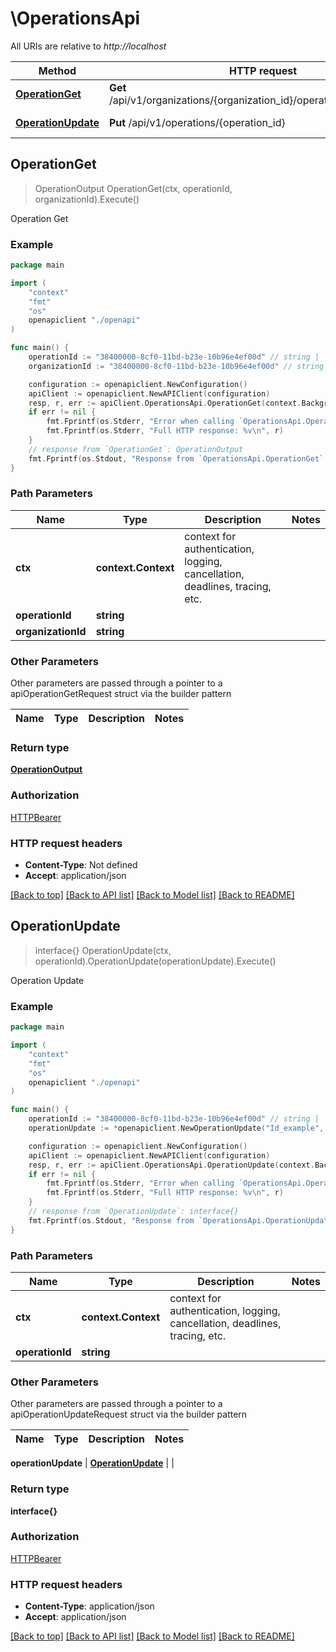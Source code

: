 # \OperationsApi

All URIs are relative to *http://localhost*

Method | HTTP request | Description
------------- | ------------- | -------------
[**OperationGet**](OperationsApi.md#OperationGet) | **Get** /api/v1/organizations/{organization_id}/operations/{operation_id} | Operation Get
[**OperationUpdate**](OperationsApi.md#OperationUpdate) | **Put** /api/v1/operations/{operation_id} | Operation Update



## OperationGet

> OperationOutput OperationGet(ctx, operationId, organizationId).Execute()

Operation Get

### Example

```go
package main

import (
    "context"
    "fmt"
    "os"
    openapiclient "./openapi"
)

func main() {
    operationId := "38400000-8cf0-11bd-b23e-10b96e4ef00d" // string | 
    organizationId := "38400000-8cf0-11bd-b23e-10b96e4ef00d" // string | 

    configuration := openapiclient.NewConfiguration()
    apiClient := openapiclient.NewAPIClient(configuration)
    resp, r, err := apiClient.OperationsApi.OperationGet(context.Background(), operationId, organizationId).Execute()
    if err != nil {
        fmt.Fprintf(os.Stderr, "Error when calling `OperationsApi.OperationGet``: %v\n", err)
        fmt.Fprintf(os.Stderr, "Full HTTP response: %v\n", r)
    }
    // response from `OperationGet`: OperationOutput
    fmt.Fprintf(os.Stdout, "Response from `OperationsApi.OperationGet`: %v\n", resp)
}
```

### Path Parameters


Name | Type | Description  | Notes
------------- | ------------- | ------------- | -------------
**ctx** | **context.Context** | context for authentication, logging, cancellation, deadlines, tracing, etc.
**operationId** | **string** |  | 
**organizationId** | **string** |  | 

### Other Parameters

Other parameters are passed through a pointer to a apiOperationGetRequest struct via the builder pattern


Name | Type | Description  | Notes
------------- | ------------- | ------------- | -------------



### Return type

[**OperationOutput**](OperationOutput.md)

### Authorization

[HTTPBearer](../README.md#HTTPBearer)

### HTTP request headers

- **Content-Type**: Not defined
- **Accept**: application/json

[[Back to top]](#) [[Back to API list]](../README.md#documentation-for-api-endpoints)
[[Back to Model list]](../README.md#documentation-for-models)
[[Back to README]](../README.md)


## OperationUpdate

> interface{} OperationUpdate(ctx, operationId).OperationUpdate(operationUpdate).Execute()

Operation Update

### Example

```go
package main

import (
    "context"
    "fmt"
    "os"
    openapiclient "./openapi"
)

func main() {
    operationId := "38400000-8cf0-11bd-b23e-10b96e4ef00d" // string | 
    operationUpdate := *openapiclient.NewOperationUpdate("Id_example", openapiclient.OperationStatus("FAILED")) // OperationUpdate | 

    configuration := openapiclient.NewConfiguration()
    apiClient := openapiclient.NewAPIClient(configuration)
    resp, r, err := apiClient.OperationsApi.OperationUpdate(context.Background(), operationId).OperationUpdate(operationUpdate).Execute()
    if err != nil {
        fmt.Fprintf(os.Stderr, "Error when calling `OperationsApi.OperationUpdate``: %v\n", err)
        fmt.Fprintf(os.Stderr, "Full HTTP response: %v\n", r)
    }
    // response from `OperationUpdate`: interface{}
    fmt.Fprintf(os.Stdout, "Response from `OperationsApi.OperationUpdate`: %v\n", resp)
}
```

### Path Parameters


Name | Type | Description  | Notes
------------- | ------------- | ------------- | -------------
**ctx** | **context.Context** | context for authentication, logging, cancellation, deadlines, tracing, etc.
**operationId** | **string** |  | 

### Other Parameters

Other parameters are passed through a pointer to a apiOperationUpdateRequest struct via the builder pattern


Name | Type | Description  | Notes
------------- | ------------- | ------------- | -------------

 **operationUpdate** | [**OperationUpdate**](OperationUpdate.md) |  | 

### Return type

**interface{}**

### Authorization

[HTTPBearer](../README.md#HTTPBearer)

### HTTP request headers

- **Content-Type**: application/json
- **Accept**: application/json

[[Back to top]](#) [[Back to API list]](../README.md#documentation-for-api-endpoints)
[[Back to Model list]](../README.md#documentation-for-models)
[[Back to README]](../README.md)

